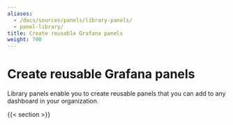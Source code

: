 ```yaml
---
aliases:
  - /docs/sources/panels/library-panels/
  - panel-library/
title: Create reusable Grafana panels
weight: 700
---
```


# Create reusable Grafana panels

Library panels enable you to create reusable panels that you can add to any dashboard in your organization.

{{< section >}}
